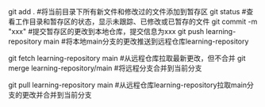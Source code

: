 git add .  #将当前目录下所有新文件和修改过的文件添加到暂存区
git status  #查看工作目录和暂存区的状态，显示未跟踪、已修改或已暂存的文件
git commit -m "xxx"   #提交暂存区的更改到本地仓库，提交信息为xxx
git push learning-repository main  #将本地main分支的更改推送到远程仓库learning-repository

git fetch learning-repository main  #从远程仓库拉取最新更改，但不合并
git merge learning-repository/main  #将远程分支合并到当前分支

git pull learning-repository main  #从远程仓库learning-repository拉取main分支的更改并合并到当前分支